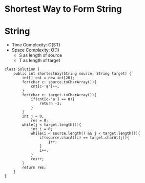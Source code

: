 # Shortest Way to Form String
# String
* Time Complexity: O(ST)
* Space Complexity: O(1)
	* S as length of source
    * T as length of target
```
class Solution {
    public int shortestWay(String source, String target) {
        int[] cnt = new int[26];
        for(char c: source.toCharArray()){
            cnt[c-'a']++;
        }
        for(char c: target.toCharArray()){
            if(cnt[c-'a'] == 0){
                return -1;
            }
        }
        int j = 0,
            res = 0;
        while(j < target.length()){
            int i = 0;
            while(i < source.length() && j < target.length()){
                if(source.charAt(i) == target.charAt(j)){
                    j++;
                }
                i++;
            }
            res++;
        }
        return res;
    }
}
```